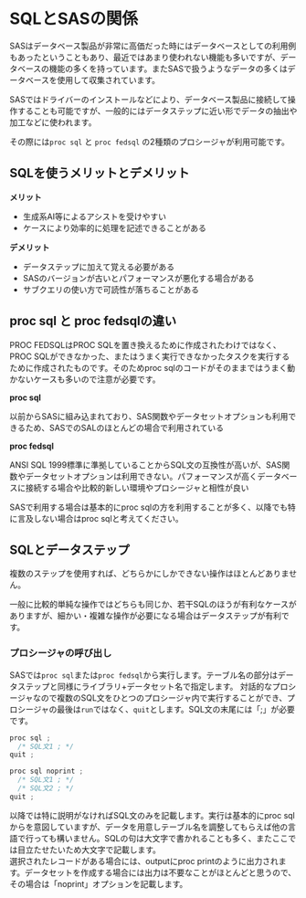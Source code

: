 # SQLとSASの関係

SASはデータベース製品が非常に高価だった時にはデータベースとしての利用例もあったということもあり、最近ではあまり使われない機能も多いですが、データベースの機能の多くを持っています。またSASで扱うようなデータの多くはデータベースを使用して収集されています。

SASではドライバーのインストールなどにより、データベース製品に接続して操作することも可能ですが、一般的にはデータステップに近い形でデータの抽出や加工などに使われます。  

その際には`proc sql` と `proc fedsql` の2種類のプロシージャが利用可能です。

## SQLを使うメリットとデメリット

**メリット**

- 生成系AI等によるアシストを受けやすい
- ケースにより効率的に処理を記述できることがある

**デメリット**

- データステップに加えて覚える必要がある
- SASのバージョンが古いとパフォーマンスが悪化する場合がある
- サブクエリの使い方で可読性が落ちることがある

## **proc sql** と **proc fedsqlの違い**

PROC FEDSQLはPROC SQLを置き換えるために作成されたわけではなく、PROC SQLができなかった、またはうまく実行できなかったタスクを実行するために作成されたものです。そのためproc sqlのコードがそのままではうまく動かないケースも多いので注意が必要です。

**proc sql** 

以前からSASに組み込まれており、SAS関数やデータセットオプションも利用できるため、SASでのSALのほとんどの場合で利用されている

**proc fedsql** 

ANSI SQL 1999標準に準拠していることからSQL文の互換性が高いが、SAS関数やデータセットオプションは利用できない。パフォーマンスが高くデータベースに接続する場合や比較的新しい環境やプロシージャと相性が良い


SASで利用する場合は基本的にproc sqlの方を利用することが多く、以降でも特に言及しない場合はproc sqlと考えてください。 

## SQLとデータステップ

複数のステップを使用すれば、どちらかにしかできない操作はほとんどありません。

一般に比較的単純な操作ではどちらも同じか、若干SQLのほうが有利なケースがありますが、細かい・複雑な操作が必要になる場合はデータステップが有利です。

### プロシージャの呼び出し

SASでは`proc sql`または`proc fedsql`から実行します。テーブル名の部分はデータステップと同様にライブラリ+データセット名で指定します。
対話的なプロシージャなので複数のSQL文をひとつのプロシージャ内で実行することができ、プロシージャの最後は`run`ではなく、`quit`とします。SQL文の末尾には「;」が必要です。

```jsx
proc sql ;
  /* SQL文1 ; */
quit ;

proc sql noprint ;
  /* SQL文1 ; */
  /* SQL文2 ; */
quit ;
```

以降では特に説明がなければSQL文のみを記載します。実行は基本的にproc sqlからを意図していますが、データを用意しテーブル名を調整してもらえば他の言語で行っても構いません。SQLの句は大文字で書かれることも多く、またここでは目立たせたいため大文字で記載します。  
選択されたレコードがある場合には、outputにproc printのように出力されます。データセットを作成する場合には出力は不要なことがほとんどと思うので、その場合は「noprint」オプションを記載します。